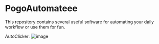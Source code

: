 # PogoAutomateee
This repository contains several useful software for automating your daily workflow or use them for fun.

AutoClicker:
![image](https://github.com/FallDropch86/PogoAutomateee/assets/126798461/bef52703-630b-4d06-8494-c53c2136e25a)

